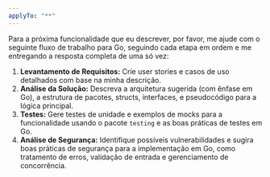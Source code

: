 ```yaml
---
applyTo: "**"
---
```


Para a próxima funcionalidade que eu descrever, por favor, me ajude com o seguinte fluxo de trabalho para Go, seguindo cada etapa em ordem e me entregando a resposta completa de uma só vez:

1.  **Levantamento de Requisitos:** Crie user stories e casos de uso detalhados com base na minha descrição.
2.  **Análise da Solução:** Descreva a arquitetura sugerida (com ênfase em Go), a estrutura de pacotes, structs, interfaces, e pseudocódigo para a lógica principal.
3.  **Testes:** Gere testes de unidade e exemplos de mocks para a funcionalidade usando o pacote `testing` e as boas práticas de testes em Go.
4.  **Análise de Segurança:** Identifique possíveis vulnerabilidades e sugira boas práticas de segurança para a implementação em Go, como tratamento de erros, validação de entrada e gerenciamento de concorrência.
